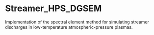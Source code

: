 # Streamer_HPS_DGSEM
Implementation of the spectral element method for simulating streamer discharges in low-temperature atmospheric-pressure plasmas.
